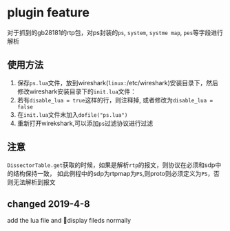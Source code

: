 
# plugin feature

对于抓到的gb28181的rtp包，对ps封装的`ps`, `system`, `systme map`, `pes`等字段进行解析

## 使用方法

1. 保存`ps.lua`文件，放到wireshark(`linux:`/etc/wireshark)安装目录下，然后修改wireshark安装目录下的`init.lua`文件：
2. 若有`disable_lua = true`这样的行，则注释掉, 或者修改为`disable_lua = false`
3. 在`init.lua`文件末加入`dofile("ps.lua")`
4. 重新打开wirekshark,可以添加`ps`过滤协议进行过滤

## 注意

`DissectorTable.get`获取的时候，如果是解析`rtp`的报文，则协议在必须和sdp中的结构保持一致，
如此例程中的sdp为rtpmap为`PS`,则proto则必须定义为`PS`，否则无法解析到报文

## changed 2019-4-8

add the lua file and display fileds normally